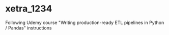 # xetra_1234
Following Udemy course "Writing production-ready ETL pipelines in Python / Pandas" instructions
